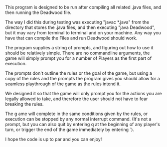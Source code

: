 This program is designed to be run after compiling all related .java files, and then running the Deadwood file.

The way I did this during testing was executing "javac *.java" from the directory that stores the .java files, and then executing "java Deadwood", but it may vary from terminal to terminal and on your machine. Any way you have that can compile the Files and run Deadwood should work.

The program supplies a string of prompts, and figuring out how to use it should be relatively simple. There are no commandline arguments, the game will simply prompt you for a number of Players as the first part of execution.

The prompts don't outline the rules or the goal of the game, but using a copy of the rules and the prompts the program gives you should allow for a seamless playthrough of the game as the rules intend it.

We designed it so that the game will only prompt you for the actions you are legally allowed to take, and therefore the user should not have to fear breaking the rules.

The g ame will complete in the same conditions given by the rules, or execution can be stopped by any normal interrupt command. (It's not a prompt, but you can also quit by entering q at the beginning of any player's turn, or trigger the end of the game immediately by entering `).

I hope the code is up to par and you can enjoy!